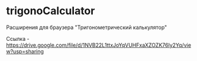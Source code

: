 # trigonoCalculator
Расширения для браузера "Тригонометрический калькулятор"

Ссылка - https://drive.google.com/file/d/1NVB22L1ttxJoYqVUHFxaXZOZK76ly2Yq/view?usp=sharing
